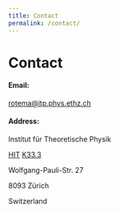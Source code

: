 ```yaml
---
title: Contact
permalink: /contact/
---
```


# Contact

#### Email:

rotema@itp.phys.ethz.ch

#### Address:

Institut für Theoretische Physik

[HIT](http://www.mapsearch.ethz.ch/map.do;msSessionid=SxGnYWJQLzk3szGcjYfyG4qFKR2hTdhJhQJ0pTVnjMzn15MRsL0J!1762351299?gebaeudeMap=HIT&farbcode=c000&lang=de) [K33.3](http://www.rauminfo.ethz.ch/Rauminfo/grundrissplan.gif?gebaeude=HIT&geschoss=K&raumNr=33.3&)

Wolfgang-Pauli-Str. 27

8093 Zürich

Switzerland
